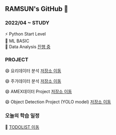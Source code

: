 ## RAMSUN's GitHub 👋

### 2022/04 ~ STUDY
⚡ Python Start Level <br>
🔭 ML BASIC <br>
🌱 Data Analysis [진행 중](https://github.com/c920720a/MyDataAnalysis_2022) <br>

### PROJECT
😄 요리데이터 분석 [저장소 이동](https://github.com/c920720a/c920720a/blob/fae8a2f523faac05d99d7e33e475cfc7b6d3fd99/20220506_%EB%B9%8C%EB%93%9C%EC%97%85.pdf) <br>
 
😄 주가데이터 분석 [저장소 이동](https://github.com/c920720a/c920720a/blob/fae8a2f523faac05d99d7e33e475cfc7b6d3fd99/20220529_%EC%A3%BC%EC%8B%9D%EC%98%88%EC%B8%A1%EB%AA%A8%EB%8D%B8.pdf) <br>

😄 AMEX데이터 Project [저장소 이동](https://github.com/c920720a/project/blob/d0b4c87e5f36124cd21fff21e94f1535925e6a48/20220826_TeamAmazon_finalPT.pdf) <br>

😄 Object Detection Project (YOLO model) [저장소 이동](https://github.com/c920720a/project/blob/d0b4c87e5f36124cd21fff21e94f1535925e6a48/20221026_YOLO%20Object%20Detection.pdf) <br>
  
### 오늘의 학습 일정 
🌱 [TODOLIST 이동](https://github.com/c920720a/TODO-TodaySchedule-) <br>
